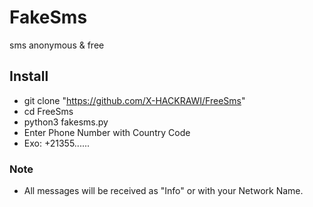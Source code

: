 # FakeSms
sms anonymous &amp; free 

## Install



 * git clone "https://github.com/X-HACKRAWI/FreeSms"
 * cd FreeSms
 * python3 fakesms.py
 * Enter Phone Number with Country Code
 * Exo: +21355......
 
### Note

 * All messages will be received as "Info" or with your Network Name.
 
 

